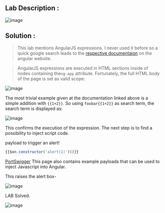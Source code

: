 ## Lab Description :

![image](https://github.com/ananthan05/Portswigger_labs/assets/140697378/a4656271-94b9-46a6-87cc-ddaa5c6a5f70)

## Solution :

>This lab mentions AngularJS expressions. I never used it before so a quick google search leads to the [respective documentaion](https://docs.angularjs.org/guide/expression) on the angular website.

>AngularJS expressions are executed in HTML sections inside of nodes containing the`ng-app` attribute. Fortunately, the full HTML body of the page is set as valid scope:

![image](https://github.com/ananthan05/Portswigger_labs/assets/140697378/abcdc919-5d1f-4d4c-a167-79f447f47cd7)

The most trivial example given at the documentation linked above is a simple addition with `{{1+2}}`. So using `foobar{{1+2}}` as search term, the search term is displayed as:

![image](https://github.com/ananthan05/Portswigger_labs/assets/140697378/2f839089-288c-4726-825b-1300368b5e24)

This confirms the execution of the expression. The next step is to find a possibility to inject script code.

payload to trigger an alert!

 ```js
{{$on.constructor('alert(1)')()}}
```

[PortSwigger](https://portswigger.net/research/xss-without-html-client-side-template-injection-with-angularjs) This page also contains example payloads that can be used to inject Javascript into Angular.

This raises the alert box-

![image](https://github.com/ananthan05/Portswigger_labs/assets/140697378/cbb97ee0-6921-4459-b46e-24ee57dc4832)

LAB Solved.

![image](https://github.com/ananthan05/Portswigger_labs/assets/140697378/24de33bf-e608-4894-80cd-69e69f3c19ac)
